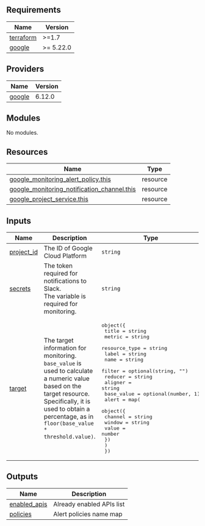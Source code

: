<!-- BEGIN_TF_DOCS -->
## Requirements

| Name | Version |
|------|---------|
| <a name="requirement_terraform"></a> [terraform](#requirement\_terraform) | >=1.7 |
| <a name="requirement_google"></a> [google](#requirement\_google) | >= 5.22.0 |

## Providers

| Name | Version |
|------|---------|
| <a name="provider_google"></a> [google](#provider\_google) | 6.12.0 |

## Modules

No modules.

## Resources

| Name | Type |
|------|------|
| [google_monitoring_alert_policy.this](https://registry.terraform.io/providers/hashicorp/google/latest/docs/resources/monitoring_alert_policy) | resource |
| [google_monitoring_notification_channel.this](https://registry.terraform.io/providers/hashicorp/google/latest/docs/resources/monitoring_notification_channel) | resource |
| [google_project_service.this](https://registry.terraform.io/providers/hashicorp/google/latest/docs/resources/project_service) | resource |

## Inputs

| Name | Description | Type | Default | Required |
|------|-------------|------|---------|:--------:|
| <a name="input_project_id"></a> [project\_id](#input\_project\_id) | The ID of Google Cloud Platform | `string` | n/a | yes |
| <a name="input_secrets"></a> [secrets](#input\_secrets) | The token required for notifications to Slack.<br/>    The variable is required for monitoring. | `string` | n/a | yes |
| <a name="input_target"></a> [target](#input\_target) | The target information for monitoring.<br/>    `base_value` is used to calculate a numeric value based on the target resource.<br/>    Specifically, it is used to obtain a percentage, as in `floor(base_value * threshold.value)`. | <pre>object({<br/>    title         = string<br/>    metric        = string<br/>    resource_type = string<br/>    label         = string<br/>    name          = string<br/>    filter        = optional(string, "")<br/>    reducer       = string<br/>    aligner       = string<br/>    base_value    = optional(number, 1)<br/>    alert = map(<br/>      object({<br/>        channel = string<br/>        window  = string<br/>        value   = number<br/>      })<br/>    )<br/>  })</pre> | n/a | yes |

## Outputs

| Name | Description |
|------|-------------|
| <a name="output_enabled_apis"></a> [enabled\_apis](#output\_enabled\_apis) | Already enabled APIs list |
| <a name="output_policies"></a> [policies](#output\_policies) | Alert policies name map |
<!-- END_TF_DOCS -->